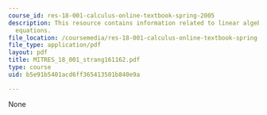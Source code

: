 ```yaml
---
course_id: res-18-001-calculus-online-textbook-spring-2005
description: This resource contains information related to linear algebra and differential
  equations.
file_location: /coursemedia/res-18-001-calculus-online-textbook-spring-2005/b5e91b5401acd6ff365413501b840e9a_MITRES_18_001_strang161162.pdf
file_type: application/pdf
layout: pdf
title: MITRES_18_001_strang161162.pdf
type: course
uid: b5e91b5401acd6ff365413501b840e9a

---
```

None
